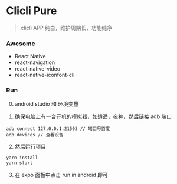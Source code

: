 # Clicli Pure
> clicli APP 纯白，维护周期长，功能纯净

### Awesome

* React Native
* react-navigation
* react-native-video
* react-native-iconfont-cli

### Run
0. android studio 和 环境变量

1. 确保电脑上有一台开机的模拟器，如逍遥，夜神，然后链接 adb 端口

```shell
adb connect 127.0.0.1:21503 // 端口号百度
adb devices // 查看设备
```
2. 然后运行项目

```js
yarn install
yarn start
```
3. 在 expo 面板中点击 run in android 即可